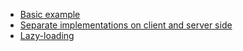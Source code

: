 - [Basic example](basic)
- [Separate implementations on client and server side](separate-implementations)
- [Lazy-loading](lazy)
